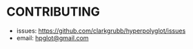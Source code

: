 # CONTRIBUTING

* issues: https://github.com/clarkgrubb/hyperpolyglot/issues
* email: hpglot@gmail.com


